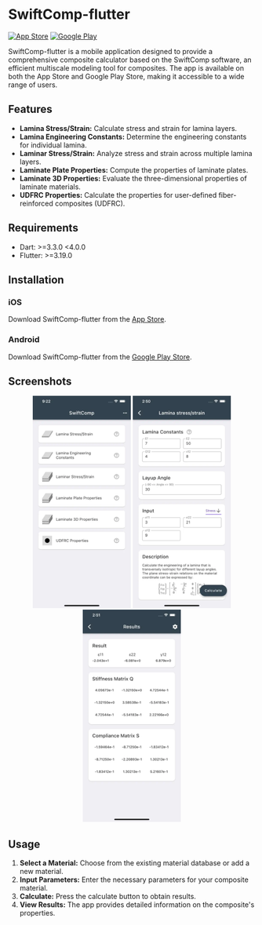 # SwiftComp-flutter

[![App Store](https://img.shields.io/badge/App%20Store-Download-blue.svg)](https://apps.apple.com/us/app/swiftcomp-composite-calculator/id1297825946)
[![Google Play](https://img.shields.io/badge/Google%20Play-Download-green.svg)](https://play.google.com/store/apps/details?id=com.banghuazhao.swiftcomp&hl=en_US)

SwiftComp-flutter is a mobile application designed to provide a comprehensive composite calculator based on the SwiftComp software, an efficient multiscale modeling tool for composites. The app is available on both the App Store and Google Play Store, making it accessible to a wide range of users.

## Features

- **Lamina Stress/Strain:** Calculate stress and strain for lamina layers.
- **Lamina Engineering Constants:** Determine the engineering constants for individual lamina.
- **Laminar Stress/Strain:** Analyze stress and strain across multiple lamina layers.
- **Laminate Plate Properties:** Compute the properties of laminate plates.
- **Laminate 3D Properties:** Evaluate the three-dimensional properties of laminate materials.
- **UDFRC Properties:** Calculate the properties for user-defined fiber-reinforced composites (UDFRC).

## Requirements

- Dart: >=3.3.0 <4.0.0
- Flutter: >=3.19.0

## Installation

### iOS
Download SwiftComp-flutter from the [App Store](https://apps.apple.com/us/app/swiftcomp-composite-calculator/id1297825946).

### Android
Download SwiftComp-flutter from the [Google Play Store](https://play.google.com/store/apps/details?id=com.banghuazhao.swiftcomp&hl=en_US).

## Screenshots

<p align="center">
<img src="./sreenshots/sc1.webp" alt="iOS Screenshot" width="200">
<img src="./sreenshots/sc2.webp" alt="iOS Screenshot" width="200">
<img src="./sreenshots/sc3.webp" alt="iOS Screenshot" width="200">
</p>


## Usage

1. **Select a Material:** Choose from the existing material database or add a new material.
2. **Input Parameters:** Enter the necessary parameters for your composite material.
3. **Calculate:** Press the calculate button to obtain results.
4. **View Results:** The app provides detailed information on the composite's properties.
